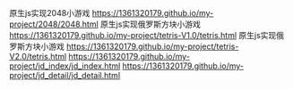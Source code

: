 原生js实现2048小游戏
https://1361320179.github.io/my-project/2048/2048.html 
原生js实现俄罗斯方块小游戏
https://1361320179.github.io/my-project/tetris-V1.0/tetris.html
原生js实现俄罗斯方块小游戏
https://1361320179.github.io/my-project/tetris-V2.0/tetris.html
https://1361320179.github.io/my-project/jd_index/jd_index.html
https://1361320179.github.io/my-project/jd_detail/jd_detail.html
